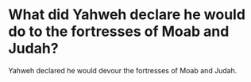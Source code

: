 # What did Yahweh declare he would do to the fortresses of Moab and Judah?

Yahweh declared he would devour the fortresses of Moab and Judah.
